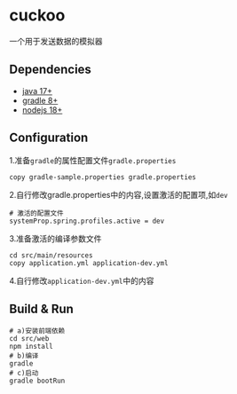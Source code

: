 # cuckoo
一个用于发送数据的模拟器

## Dependencies
+ [java 17+](https://adoptium.net)
+ [gradle 8+](https://gradle.org)
+ [nodejs 18+](https://nodejs.org)

## Configuration
1.准备`gradle`的属性配置文件`gradle.properties`
```shell
copy gradle-sample.properties gradle.properties
```
2.自行修改gradle.properties中的内容,设置激活的配置项,如`dev`
```shell
# 激活的配置文件
systemProp.spring.profiles.active = dev
```
3.准备激活的编译参数文件
```shell
cd src/main/resources
copy application.yml application-dev.yml
```
4.自行修改`application-dev.yml`中的内容

## Build & Run
```shell
# a)安装前端依赖
cd src/web
npm install
# b)编译
gradle
# c)启动
gradle bootRun
```